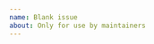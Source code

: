 ```yaml
---
name: Blank issue
about: Only for use by maintainers
---
```

<!-- Blank issue templates are for use by maintainers only! If you aren't a maintainer, please go back and pick one of the other issue templates. -->
